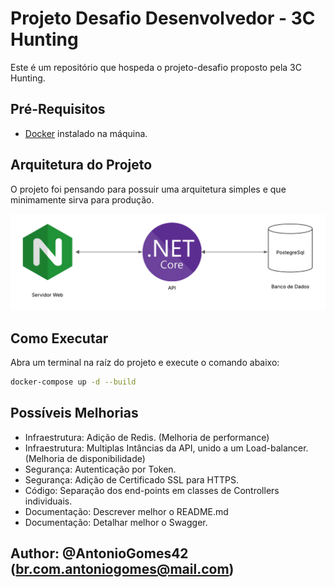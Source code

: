 # Projeto Desafio Desenvolvedor - 3C Hunting

Este é um repositório que hospeda o projeto-desafio proposto pela 3C Hunting.

## Pré-Requisitos 
- [Docker](https://www.docker.com/) instalado na máquina.

## Arquitetura do Projeto

O projeto foi pensando para possuir uma arquitetura simples e que minimamente sirva para produção.

![Arquitetura do Projeto](./docs/img/arquitetura.png)

## Como Executar

Abra um terminal na raíz do projeto e execute o comando abaixo:

```bash
docker-compose up -d --build
```

## Possíveis Melhorias

- Infraestrutura: Adição de Redis. (Melhoria de performance)
- Infraestrutura: Multiplas Intâncias da API, unido a um Load-balancer. (Melhoria de disponibilidade)
- Segurança: Autenticação por Token. 
- Segurança: Adição de Certificado SSL para HTTPS.
- Código: Separação dos end-points em classes de Controllers individuais.
- Documentação: Descrever melhor o README.md
- Documentação: Detalhar melhor o Swagger.

## Author: @AntonioGomes42 (br.com.antoniogomes@mail.com)

